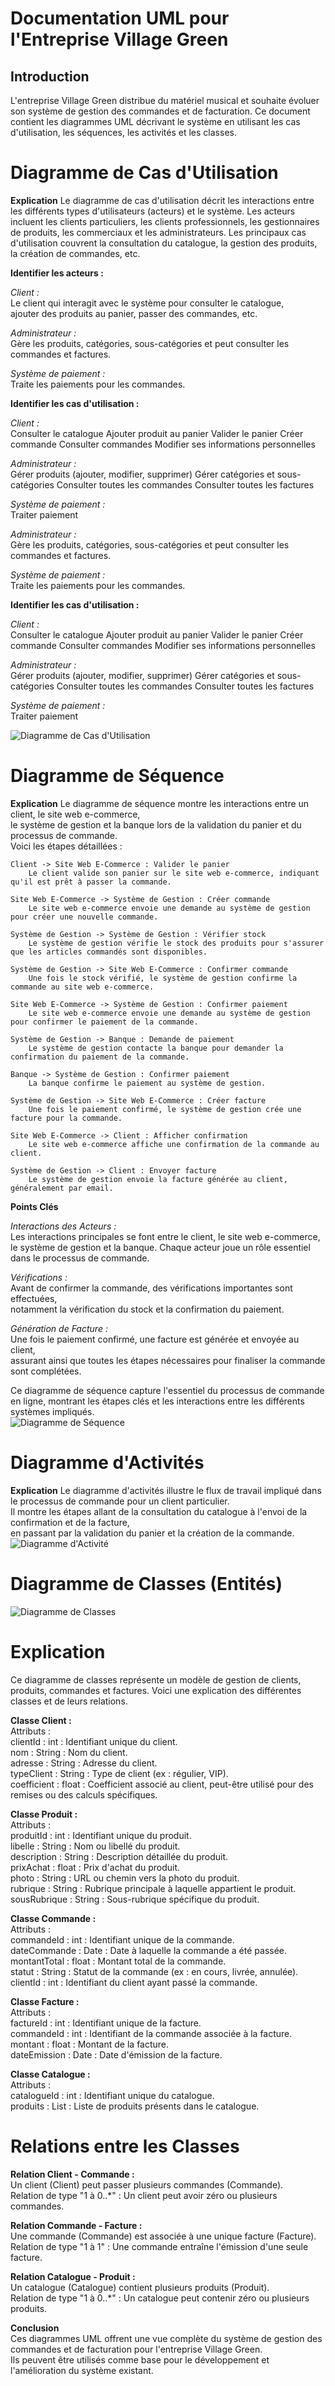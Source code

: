 # Documentation UML pour l'Entreprise Village Green

## Introduction
L'entreprise Village Green distribue du matériel musical et souhaite évoluer son système de gestion des commandes et de facturation. Ce document contient les diagrammes UML décrivant le système en utilisant les cas d'utilisation, les séquences, les activités et les classes.

# Diagramme de Cas d'Utilisation

**Explication**
Le diagramme de cas d'utilisation décrit les interactions entre les différents types d'utilisateurs (acteurs) et le système. Les acteurs incluent les clients particuliers, les clients professionnels, les gestionnaires de produits, les commerciaux et les administrateurs. Les principaux cas d'utilisation couvrent la consultation du catalogue, la gestion des produits, la création de commandes, etc.

**Identifier les acteurs :**  
  
*Client :*  
        Le client qui interagit avec le système pour consulter le catalogue,  
        ajouter des produits au panier, passer des commandes, etc.  
          
*Administrateur :*  
        Gère les produits, catégories, sous-catégories et peut consulter les commandes et factures.  
  
*Système de paiement :*  
         Traite les paiements pour les commandes.  
  
**Identifier les cas d'utilisation :**  
  
*Client :*  
            Consulter le catalogue
            Ajouter produit au panier
            Valider le panier
            Créer commande
            Consulter commandes
            Modifier ses informations personnelles

*Administrateur :*  
            Gérer produits (ajouter, modifier, supprimer)
            Gérer catégories et sous-catégories
            Consulter toutes les commandes
            Consulter toutes les factures

*Système de paiement :*  
            Traiter paiement

 *Administrateur :*  
        Gère les produits, catégories, sous-catégories et peut consulter les commandes et factures.  
          
*Système de paiement :*  
        Traite les paiements pour les commandes.  
  
**Identifier les cas d'utilisation :**  
  
*Client :*  
        Consulter le catalogue
        Ajouter produit au panier
        Valider le panier
        Créer commande
        Consulter commandes
        Modifier ses informations personnelles

*Administrateur :*  
        Gérer produits (ajouter, modifier, supprimer)
        Gérer catégories et sous-catégories
        Consulter toutes les commandes
        Consulter toutes les factures  
  
*Système de paiement :*  
        Traiter paiement  
  
![Diagramme de Cas d'Utilisation](/asset/UML/GVCasUtilisation.png)

# Diagramme de Séquence

**Explication** 
Le diagramme de séquence montre les interactions entre un client, le site web e-commerce,  
le système de gestion et la banque lors de la validation du panier et du processus de commande.  
Voici les étapes détaillées :

    Client -> Site Web E-Commerce : Valider le panier  
        Le client valide son panier sur le site web e-commerce, indiquant qu'il est prêt à passer la commande.  
  
    Site Web E-Commerce -> Système de Gestion : Créer commande  
        Le site web e-commerce envoie une demande au système de gestion pour créer une nouvelle commande.  
  
    Système de Gestion -> Système de Gestion : Vérifier stock  
        Le système de gestion vérifie le stock des produits pour s'assurer que les articles commandés sont disponibles.  
  
    Système de Gestion -> Site Web E-Commerce : Confirmer commande  
        Une fois le stock vérifié, le système de gestion confirme la commande au site web e-commerce.  
  
    Site Web E-Commerce -> Système de Gestion : Confirmer paiement  
        Le site web e-commerce envoie une demande au système de gestion pour confirmer le paiement de la commande.  
  
    Système de Gestion -> Banque : Demande de paiement  
        Le système de gestion contacte la banque pour demander la confirmation du paiement de la commande.  
  
    Banque -> Système de Gestion : Confirmer paiement  
        La banque confirme le paiement au système de gestion.  
  
    Système de Gestion -> Site Web E-Commerce : Créer facture  
        Une fois le paiement confirmé, le système de gestion crée une facture pour la commande.  
  
    Site Web E-Commerce -> Client : Afficher confirmation  
        Le site web e-commerce affiche une confirmation de la commande au client.  
  
    Système de Gestion -> Client : Envoyer facture  
        Le système de gestion envoie la facture générée au client, généralement par email.  
  
**Points Clés**  

*Interactions des Acteurs :*  
    Les interactions principales se font entre le client, le site web e-commerce,  
    le système de gestion et la banque. Chaque acteur joue un rôle essentiel dans le processus de commande.  
      
*Vérifications :*  
Avant de confirmer la commande, des vérifications importantes sont effectuées,  
notamment la vérification du stock et la confirmation du paiement.  
  
*Génération de Facture :*  
Une fois le paiement confirmé, une facture est générée et envoyée au client,  
assurant ainsi que toutes les étapes nécessaires pour finaliser la commande sont complétées.  
  
Ce diagramme de séquence capture l'essentiel du processus de commande en ligne, montrant les étapes clés et les interactions entre les différents systèmes impliqués.  
![Diagramme de Séquence](/asset/UML/GVSequence.png)

# Diagramme d'Activités

**Explication**
Le diagramme d'activités illustre le flux de travail impliqué dans le processus de commande pour un client particulier.   
Il montre les étapes allant de la consultation du catalogue à l'envoi de la confirmation et de la facture,   
en passant par la validation du panier et la création de la commande.
![Diagramme d'Activité](/public/UML/GVActivites.png)

# Diagramme de Classes (Entités)

![Diagramme de Classes](/public/UML/GVClasses.png)

# Explication

Ce diagramme de classes représente un modèle de gestion de clients, produits, commandes et factures. 
Voici une explication des différentes classes et de leurs relations.  
  
**Classe Client :**  
        Attributs :  
            clientId : int : Identifiant unique du client.  
            nom : String : Nom du client.  
            adresse : String : Adresse du client.  
            typeClient : String : Type de client (ex : régulier, VIP).  
            coefficient : float : Coefficient associé au client, peut-être utilisé pour des remises ou des calculs spécifiques.  
  
**Classe Produit :**  
        Attributs :  
            produitId : int : Identifiant unique du produit.  
            libelle : String : Nom ou libellé du produit.  
            description : String : Description détaillée du produit.  
            prixAchat : float : Prix d'achat du produit.  
            photo : String : URL ou chemin vers la photo du produit.  
            rubrique : String : Rubrique principale à laquelle appartient le produit.  
            sousRubrique : String : Sous-rubrique spécifique du produit.  
  
**Classe Commande :**  
        Attributs :  
            commandeId : int : Identifiant unique de la commande.  
            dateCommande : Date : Date à laquelle la commande a été passée.  
            montantTotal : float : Montant total de la commande.  
            statut : String : Statut de la commande (ex : en cours, livrée, annulée).  
            clientId : int : Identifiant du client ayant passé la commande.  
  
**Classe Facture :**  
        Attributs :  
            factureId : int : Identifiant unique de la facture.  
            commandeId : int : Identifiant de la commande associée à la facture.  
            montant : float : Montant de la facture.  
            dateEmission : Date : Date d'émission de la facture.  
  
**Classe Catalogue :**  
        Attributs :  
            catalogueId : int : Identifiant unique du catalogue.  
            produits : List<Produit> : Liste de produits présents dans le catalogue.  
  
# Relations entre les Classes  

**Relation Client - Commande :**  
        Un client (Client) peut passer plusieurs commandes (Commande).  
        Relation de type "1 à 0..*" : Un client peut avoir zéro ou plusieurs commandes.  
  
**Relation Commande - Facture :**  
        Une commande (Commande) est associée à une unique facture (Facture).  
        Relation de type "1 à 1" : Une commande entraîne l'émission d'une seule facture.  
  
**Relation Catalogue - Produit :**  
        Un catalogue (Catalogue) contient plusieurs produits (Produit).  
        Relation de type "1 à 0..*" : Un catalogue peut contenir zéro ou plusieurs produits.  
  
**Conclusion**  
Ces diagrammes UML offrent une vue complète du système de gestion des commandes et de facturation pour l'entreprise Village Green.  
Ils peuvent être utilisés comme base pour le développement et l'amélioration du système existant.  